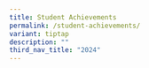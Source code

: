 ```yaml
---
title: Student Achievements
permalink: /student-achievements/
variant: tiptap
description: ""
third_nav_title: "2024"
---
```

